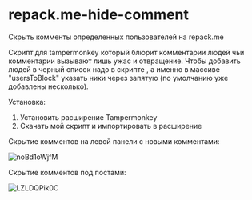 # repack.me-hide-comment
Скрыть комменты определенных пользователей на repack.me

Скрипт для tampermonkey который блюрит комментарии людей чьи комментарии вызывают лишь ужас и отвращение. Чтобы добавить людей в черный список надо в скрипте , а именно в массиве  "usersToBlock" указать ники через запятую (по умолчанию уже добавлены несколько).

Установка:

1) Установить расширение Tampermonkey
2) Скачать мой скрипт и импортировать в расширение

Скрытие комментов на левой панели с новыми комментами:

![noBd1oWjfM](https://github.com/spbkit1337/repack.me-hide-comment/assets/51737588/7e84e646-019a-444c-9fce-ebc51162c215)

Скрытие комментов под постами:

![LZLDQPik0C](https://github.com/spbkit1337/repack.me-hide-comment/assets/51737588/856a2df9-1b4d-44b4-964c-96eef79d4d7a)
